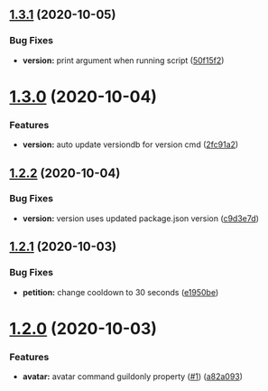 ## [1.3.1](https://github.com/8Mobius8/high-council-bot/compare/v1.3.0...v1.3.1) (2020-10-05)


### Bug Fixes

* **version:** print argument when running script ([50f15f2](https://github.com/8Mobius8/high-council-bot/commit/50f15f22552085004d6620d9432f5b816c1bba00))

# [1.3.0](https://github.com/8Mobius8/high-council-bot/compare/v1.2.2...v1.3.0) (2020-10-04)


### Features

* **version:** auto update versiondb for version cmd ([2fc91a2](https://github.com/8Mobius8/high-council-bot/commit/2fc91a2cceed855aa8cc9e1a1f9b308931827a63))

## [1.2.2](https://github.com/8Mobius8/high-council-bot/compare/v1.2.1...v1.2.2) (2020-10-04)


### Bug Fixes

* **version:** version uses updated package.json version ([c9d3e7d](https://github.com/8Mobius8/high-council-bot/commit/c9d3e7d9c832acfdda95c8642e6d5ae9096fce9d))

## [1.2.1](https://github.com/8Mobius8/high-council-bot/compare/v1.2.0...v1.2.1) (2020-10-03)


### Bug Fixes

* **petition:** change cooldown to 30 seconds ([e1950be](https://github.com/8Mobius8/high-council-bot/commit/e1950be9d726044b571b615266198bce2396f219))

# [1.2.0](https://github.com/8Mobius8/high-council-bot/compare/v1.1.0...v1.2.0) (2020-10-03)


### Features

* **avatar:** avatar command guildonly property ([#1](https://github.com/8Mobius8/high-council-bot/issues/1)) ([a82a093](https://github.com/8Mobius8/high-council-bot/commit/a82a09302ace185d63915a84d7b2db37a99631cd))
